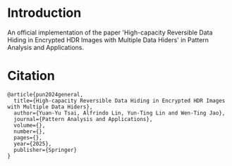 # Introduction
An official implementation of the paper 'High-capacity Reversible Data Hiding in Encrypted HDR Images with Multiple Data Hiders' in Pattern Analysis and Applications.

# Citation
```
@article{pun2024general,
  title={High-capacity Reversible Data Hiding in Encrypted HDR Images with Multiple Data Hiders},
  author={Yuan-Yu Tsai, Alfrindo Lin, Yun-Ting Lin and Wen-Ting Jao},
  journal={Pattern Analysis and Applications},
  volume={},
  number={},
  pages={},
  year={2025},
  publisher={Springer}
}
```
